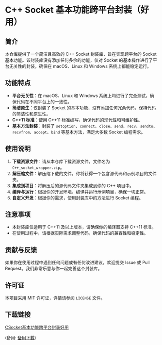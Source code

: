 # C++ Socket 基本功能跨平台封装（好用）

## 简介

本仓库提供了一个简洁且高效的 C++ Socket 封装库，旨在实现跨平台的 Socket 基本功能。该封装库没有添加任何多余的功能，仅对 Socket 的基本操作进行了平台无关性的封装，确保在 macOS、Linux 和 Windows 系统上都能稳定运行。

## 功能特点

- **平台无关性**：在 macOS、Linux 和 Windows 系统上均进行了完全测试，确保代码在不同平台上的一致性。
- **简洁原生**：仅封装了 Socket 的基本功能，没有添加任何冗余代码，保持代码的简洁性和原生性。
- **C++11 标准**：使用 C++11 标准编写，确保代码的现代性和可维护性。
- **基本方法封装**：封装了 `setoption`、`connect`、`close`、`send`、`recv`、`sendto`、`recvfrom`、`accept`、`bind` 等基本方法，满足大多数 Socket 编程需求。

## 使用说明

1. **下载资源文件**：请从本仓库下载资源文件，文件名为 `C++_socket_wrapper.zip`。
2. **解压缩文件**：解压缩下载的文件，你将获得一个包含源代码和示例项目的文件夹。
3. **集成到项目**：将解压后的源代码文件夹集成到你的 C++ 项目中。
4. **编译与运行**：根据你的开发环境，编译并运行示例项目，确保一切正常。
5. **自定义开发**：根据你的需求，使用封装库中的方法进行 Socket 编程。

## 注意事项

- 本封装库仅适用于 C++11 及以上版本，请确保你的编译器支持 C++11 标准。
- 在使用过程中，请根据实际需求调整代码，确保代码的兼容性和稳定性。

## 贡献与反馈

如果你在使用过程中遇到任何问题或有任何改进建议，欢迎提交 Issue 或 Pull Request。我们非常乐意与你一起完善这个封装库。

## 许可证

本项目采用 MIT 许可证，详情请参阅 `LICENSE` 文件。

## 下载链接
[CSocket基本功能跨平台封装好用](https://pan.quark.cn/s/70c21a0abd52) 

(备用: [备用下载](https://pan.baidu.com/s/1xSR60EeA8s4RDjo9MEJMFw?pwd=1234))
